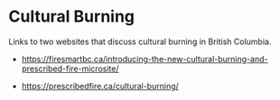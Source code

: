# Cultural Burning

Links to two websites that discuss cultural burning in British Columbia. 

- https://firesmartbc.ca/introducing-the-new-cultural-burning-and-prescribed-fire-microsite/

- https://prescribedfire.ca/cultural-burning/
